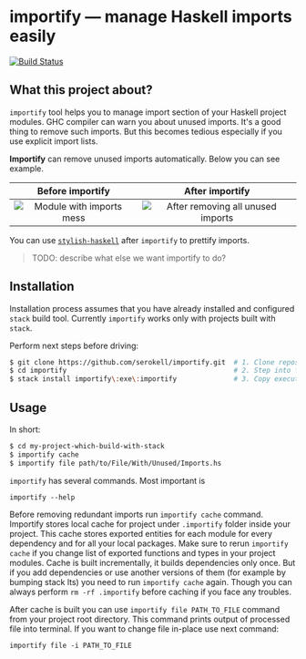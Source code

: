 # importify — manage Haskell imports easily

[![Build Status](https://travis-ci.org/serokell/importify.svg)](https://travis-ci.org/serokell/importify)

## What this project about?

`importify` tool helps you to manage import section of your Haskell project modules.
GHC compiler can warn you about unused imports. It's a good thing to remove such
imports. But this becomes tedious especially if you use explicit import lists.

**Importify** can remove unused imports automatically. Below you can see example.

Before importify |  After importify
:---------------:|:-----------------:
![Module with imports mess](https://user-images.githubusercontent.com/4276606/29321624-b6c2e11a-81e3-11e7-9003-da2a399c9161.png) | ![After removing all unused imports](https://user-images.githubusercontent.com/4276606/29321628-b98afb30-81e3-11e7-855f-3430fe9d250f.png)

You can use [`stylish-haskell`](https://github.com/jaspervdj/stylish-haskell) after `importify` to prettify imports.

> TODO: describe what else we want importify to do?

## Installation

Installation process assumes that you have already installed and configured `stack`
build tool. Currently `importify` works only with projects built with `stack`.

Perform next steps before driving:

```bash
$ git clone https://github.com/serokell/importify.git  # 1. Clone repository locally
$ cd importify                                         # 2. Step into folder
$ stack install importify\:exe\:importify              # 3. Copy executable under ~/.local/bin
```

## Usage

In short:

```bash
$ cd my-project-which-build-with-stack
$ importify cache
$ importify file path/to/File/With/Unused/Imports.hs
```

`importify` has several commands. Most important is

```
importify --help
```

Before removing redundant imports run `importify cache` command. Importify stores
local cache for project under `.importify` folder inside your project. This cache
stores exported entities for each module for every dependency and for all your
local packages. Make sure to rerun `importify cache` if you change list of
exported functions and types in your project modules. Cache is built incrementally,
it builds dependencies only once. But if you add dependencies or use another versions
of them (for example by bumping stack lts) you need to run `importify cache` again.
Though you can always perform `rm -rf .importify` before caching if you face any
troubles.

After cache is built you can use `importify file PATH_TO_FILE` command from your
project root directory. This command prints output of processed file into
terminal. If you want to change file in-place use next command:

```
importify file -i PATH_TO_FILE
```